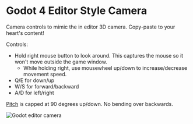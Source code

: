 # Godot 4 Editor Style Camera
Camera controls to mimic the in editor 3D camera. Copy-paste to your heart's content!

Controls:

* Hold right mouse button to look around. This captures the mouse so it won't move outside the game window.
  * While holding right, use mousewheel up/down to increase/decrease movement speed.
* Q/E for down/up
* W/S for forward/backward
* A/D for left/right

[Pitch](https://en.wikipedia.org/wiki/Aircraft_principal_axes) is capped at 90 degrees up/down. No bending over backwards.

![Godot editor camera](https://github.com/jkvastad/godot-4-editor-camera-controls/assets/9295196/78446dd7-7cb4-49db-921b-a4d633f703ab)
